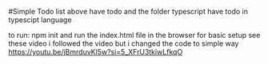 #Simple Todo list
above have todo and the folder typescript have todo in typescipt language

to run: npm init
and run the index.html file in the browser 
for basic setup see these video i followed the video but i changed the code to simple way
https://youtu.be/jBmrduvKl5w?si=5_XFrU3tkiwLfkqO






